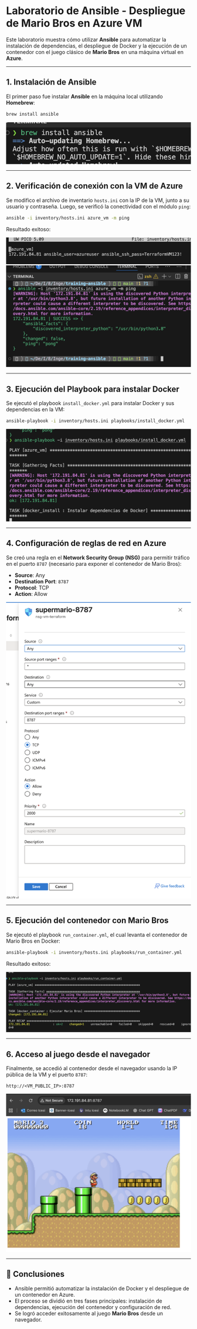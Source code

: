 
# Laboratorio de Ansible - Despliegue de Mario Bros en Azure VM

Este laboratorio muestra cómo utilizar **Ansible** para automatizar la instalación de dependencias, el despliegue de Docker y la ejecución de un contenedor con el juego clásico de **Mario Bros** en una máquina virtual en **Azure**.

---

## 1. Instalación de Ansible

El primer paso fue instalar **Ansible** en la máquina local utilizando **Homebrew**:

```bash
brew install ansible
```

![Instalación de Ansible](img/1.png)

---

## 2. Verificación de conexión con la VM de Azure

Se modifico el archivo de inventario `hosts.ini` con la IP de la VM, junto a su usuario y contraseña. Luego, se verificó la conectividad con el módulo `ping`:

```bash
ansible -i inventory/hosts.ini azure_vm -m ping
```

Resultado exitoso:

![Host VM](img/7.png)
![Ping a la VM](img/2.png)

---

## 3. Ejecución del Playbook para instalar Docker

Se ejecutó el playbook `install_docker.yml` para instalar Docker y sus dependencias en la VM:

```bash
ansible-playbook -i inventory/hosts.ini playbooks/install_docker.yml
```

![Instalación de Docker](img/3.png)

---

## 4. Configuración de reglas de red en Azure

Se creó una regla en el **Network Security Group (NSG)** para permitir tráfico en el puerto `8787` (necesario para exponer el contenedor de Mario Bros):

* **Source**: Any
* **Destination Port**: `8787`
* **Protocol**: TCP
* **Action**: Allow

![Regla NSG en Azure](img/4.png)

---

## 5. Ejecución del contenedor con Mario Bros

Se ejecutó el playbook `run_container.yml`, el cual levanta el contenedor de Mario Bros en Docker:

```bash
ansible-playbook -i inventory/hosts.ini playbooks/run_container.yml
```

Resultado exitoso:

![Ejecución del contenedor](img/5.png)

---

## 6. Acceso al juego desde el navegador

Finalmente, se accedió al contenedor desde el navegador usando la IP pública de la VM y el puerto `8787`:

```
http://<VM_PUBLIC_IP>:8787
```

![Mario Bros corriendo en el navegador](img/6.png)

---

## 🚀 Conclusiones

* Ansible permitió automatizar la instalación de Docker y el despliegue de un contenedor en Azure.
* El proceso se dividió en tres fases principales: instalación de dependencias, ejecución del contenedor y configuración de red.
* Se logró acceder exitosamente al juego **Mario Bros** desde un navegador.


